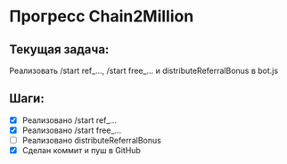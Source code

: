 # Прогресс Chain2Million

## Текущая задача:
Реализовать /start ref_..., /start free_... и distributeReferralBonus в bot.js

## Шаги:
- [x] Реализовано /start ref_...
- [x] Реализовано /start free_...
- [ ] Реализовано distributeReferralBonus
- [x] Сделан коммит и пуш в GitHub 